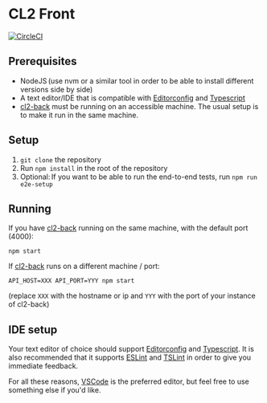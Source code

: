 # CL2 Front

[![CircleCI](https://circleci.com/gh/CitizenLabDotCo/cl2-front.svg?style=svg&circle-token=46bc7ddacbeec9135870cb8765c2968f590ed7e6)](https://circleci.com/gh/CitizenLabDotCo/cl2-front)



## Prerequisites
- NodeJS (use nvm or a similar tool in order to be able to install different versions side by side)
- A text editor/IDE that is compatible with [Editorconfig][editorconfig] and [Typescript][typescript]
- [cl2-back][cl2back] must be running on an accessible machine. The usual setup is to make it run in the same machine.

## Setup
1. `git clone` the repository
2. Run `npm install` in the root of the repository
3. Optional: If you want to be able to run the end-to-end tests, run `npm run e2e-setup`

## Running

If you have [cl2-back][cl2back] running on the same machine, with the default port (4000):
```
npm start
```

If [cl2-back][cl2back] runs on a different machine / port:
```
API_HOST=XXX API_PORT=YYY npm start
```
(replace `XXX` with the hostname or ip and `YYY` with the port of your instance of cl2-back)

## IDE setup

Your text editor of choice should support [Editorconfig][editorconfig] and [Typescript][typescript].
It is also recommended that it supports [ESLint][eslint] and [TSLint][tslint] in order to give you immediate feedback.

For all these reasons, [VSCode][vscode] is the preferred editor, but feel free to use something else if you'd like.


[cl2back]: https://github.com/CitizenLabDotCo/cl2-back
[editorconfig]: http://editorconfig.org/
[typescript]: http://www.typescriptlang.org/
[eslint]: https://eslint.org/
[tslint]: https://palantir.github.io/tslint/
[vscode]: https://code.visualstudio.com/
